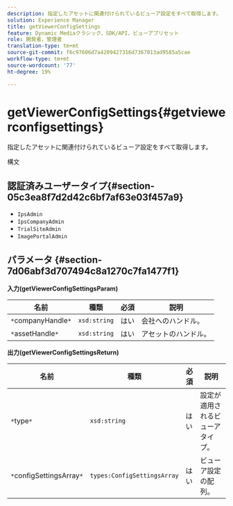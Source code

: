 ```yaml
---
description: 指定したアセットに関連付けられているビューア設定をすべて取得します。
solution: Experience Manager
title: getViewerConfigSettings
feature: Dynamic Mediaクラシック，SDK/API，ビューアプリセット
role: 開発者，管理者
translation-type: tm+mt
source-git-commit: f6c97606d7a4209427316d7367013ad9585a5cae
workflow-type: tm+mt
source-wordcount: '77'
ht-degree: 19%

---
```



# getViewerConfigSettings{#getviewerconfigsettings}

指定したアセットに関連付けられているビューア設定をすべて取得します。

構文

## 認証済みユーザータイプ{#section-05c3ea8f7d2d42c6bf7af63e03f457a9}

* `IpsAdmin`
* `IpsCompanyAdmin`
* `TrialSiteAdmin`
* `ImagePortalAdmin`

## パラメータ {#section-7d06abf3d707494c8a1270c7fa1477f1}

**入力(getViewerConfigSettingsParam)**

| 名前 | 種類 | 必須 | 説明 |
|---|---|---|---|
| `*`companyHandle`*` | `xsd:string` | はい | 会社へのハンドル。 |
| `*`assetHandle`*` | `xsd:string` | はい | アセットのハンドル。 |

**出力(getViewerConfigSettingsReturn)**

| 名前 | 種類 | 必須 | 説明 |
|---|---|---|---|
| `*`type`*` | `xsd:string` | はい | 設定が適用されるビューアタイプ。 |
| `*`configSettingsArray`*` | `types:ConfigSettingsArray` | はい | ビューア設定の配列。 |

